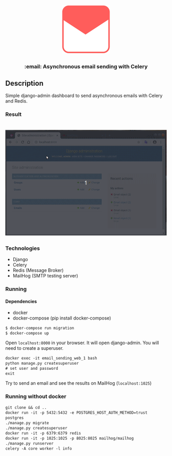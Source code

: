 <h1 align="center">
  <img src=".github/email.jpg" width="150px" />
</h1>

<h3 align="center">
  :email: Asynchronous email sending with Celery
</h3>

## Description
Simple django-admin dashboard to send asynchronous emails with Celery and Redis.

### Result
<h1 align="center">
  <img src=".github/demo.gif" width="800px" />
</h1>

### Technologies
* Django
* Celery
* Redis (Message Broker)
* MailHog (SMTP testing server)

### Running

#### Dependencies
* docker
* docker-compose (pip install docker-compose)


```
$ docker-compose run migration
$ docker-compose up
```
Open `localhost:8000` in your browser. It will open django-admin. You will need to create a superuser.

```
docker exec -it email_sending_web_1 bash
python manage.py createsuperuser
# set user and password
exit
```

Try to send an email and see the results on MailHog (`localhost:1025`)

### Running without docker
```
git clone && cd ..
docker run -it -p 5432:5432 -e POSTGRES_HOST_AUTH_METHOD=trust postgres
./manage.py migrate
./manage.py createsuperuser
docker run -it -p 6379:6379 redis
docker run -it -p 1025:1025 -p 8025:8025 mailhog/mailhog
./manage.py runserver
celery -A core worker -l info
```
